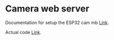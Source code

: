 # Camera web server

Documentation for setup the ESP32 cam mb [Link](https://randomnerdtutorials.com/upload-code-esp32-cam-mb-usb/).

Actual code [Link](https://randomnerdtutorials.com/esp32-cam-video-streaming-face-recognition-arduino-ide/). 

